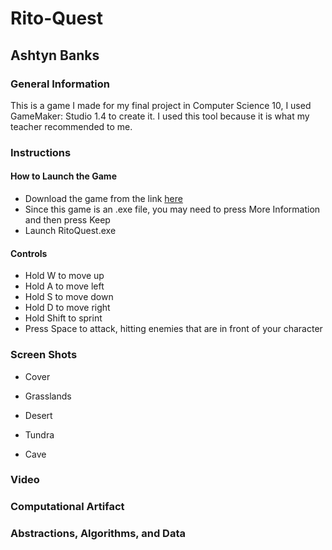 # Rito-Quest
## Ashtyn Banks
### General Information
This is a game I made for my final project in Computer Science 10, I used GameMaker: Studio 1.4 to create it. I used this tool because it is what my teacher recommended to me.
### Instructions
#### How to Launch the Game
* Download the game from the link <a href="https://github.com/AB-Portfolio/Rito-Quest/blob/master/RitoQuest.exe">here</a>
* Since this game is an .exe file, you may need to press More Information and then press Keep
* Launch RitoQuest.exe
#### Controls
* Hold W to move up
* Hold A to move left
* Hold S to move down
* Hold D to move right
* Hold Shift to sprint 
* Press Space to attack, hitting enemies that are in front of your character
### Screen Shots
* Cover

* Grasslands

* Desert

* Tundra

* Cave

### Video

### Computational Artifact

### Abstractions, Algorithms, and Data
